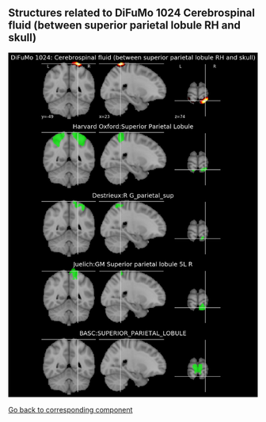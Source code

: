 


## Structures related to DiFuMo 1024 Cerebrospinal fluid (between superior parietal lobule RH and skull)

![410](410.jpg "Structures related to DiFuMo 1024 Cerebrospinal fluid (between superior parietal lobule RH and skull)")

[Go back to corresponding component](https://parietal-inria.github.io/DiFuMo/1024/html/410.html)